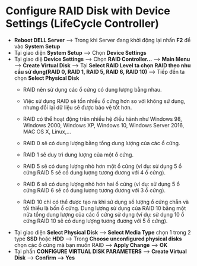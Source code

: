 # Configure RAID Disk with Device Settings (LifeCycle Controller)
- **Reboot DELL Server** --> Trong khi Server đang khởi động lại nhấn **F2** để vào **System Setup**
- Tại giao diện **System Setup** --> Chọn **Device Settings**
- Tại giao diệ **Device Settings** --> Chọn **RAID Controller...** --> **Main Menu** --> **Create Virtual Disk** --> Tại **Select RAID Level ta chọn RAID theo nhu cầu sử dụng(RAID 0, **RAID 1**, RAID 5, RAID 6, RAID 10)** --> Tiếp đến ta chọn **Select Physical Disk**
    - RAID nên sử dụng các ổ cứng có dung lượng bằng nhau.

    - Việc sử dụng RAID sẽ tốn nhiều ổ cứng hơn so với không sử dụng, nhưng đổi lại dữ liệu sẽ được bảo vệ tốt hơn.

    - RAID có thể hoạt động trên nhiều hệ điều hành như Windows 98, Windows 2000, Windows XP, Windows 10, Windows Server 2016, MAC OS X, Linux,...

    - RAID 0 sẽ có dung lượng bằng tổng dung lượng của các ổ cứng.

    - RAID 1 sẽ duy trì dung lượng của một ổ cứng.

    - RAID 5 sẽ có dung lượng nhỏ hơn một ổ cứng (ví dụ: sử dụng 5 ổ cứng RAID 5 sẽ có dung lượng tương đương với 4 ổ cứng).

    - RAID 6 sẽ có dung lượng nhỏ hơn hai ổ cứng (ví dụ: sử dụng 5 ổ cứng RAID 6 sẽ có dung lượng tương đương với 3 ổ cứng).

    - RAID 10 chỉ có thể được tạo ra khi sử dụng số lượng ổ cứng chẵn và tối thiểu là bốn ổ cứng. Dung lượng sử dụng của RAID 10 bằng một nửa tổng dung lượng của các ổ cứng sử dụng (ví dụ: sử dụng 10 ổ cứng RAID 10 sẽ có dung lượng tương đương với 5 ổ cứng).
- Tại giao diện **Select Physical Disk** --> **Select Media Type** chọn 1 trong 2 type **SSD** hoặc **HDD** --> Trong **Choose unconfigured physical disks** chọn các ổ cứng mà bạn muốn RAID --> **Apply Change** --> **OK**
- Tại phần **CONFIGURE VIRTUAL DISK PARAMETERS** --> **Create Virtual Disk** --> **Confirm --> Yes**
